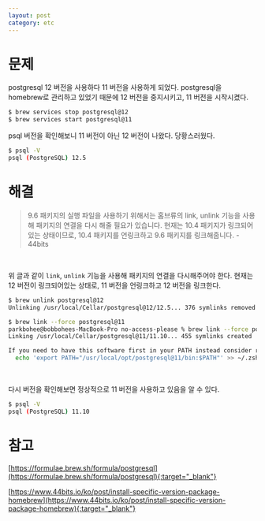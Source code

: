 ```yaml
---
layout: post
category: etc 
---
```


# 문제

postgresql 12 버전을 사용하다 11 버전을 사용하게 되었다. 
postgresql을 homebrew로 관리하고 있었기 때문에 12 버전을 중지시키고, 11 버전을 시작시켰다.

```bash
$ brew services stop postgresql@12
$ brew services start postgresql@11
```

psql 버전을 확인해보니 11 버전이 아닌 12 버전이 나왔다. 당황스러웠다.

```bash
$ psql -V 
psql (PostgreSQL) 12.5
```

# 해결 

> 9.6 패키지의 실행 파일을 사용하기 위해서는 홈브류의 link, unlink 기능을 사용해 패키지의 연결을 다시 해줄 필요가 있습니다. 현재는 10.4 패키지가 링크되어있는 상태이므로, 10.4 패키지를 언링크하고 9.6 패키지를 링크해줍니다. - 44bits

<br>

위 글과 같이 `link`, `unlink` 기능을 사용해 패키지의 연결을 다시해주어야 한다. 현재는 12 버전이 링크되어있는 상태로, 11 버전을 언링크하고 12 버전을 링크한다.

```bash
$ brew unlink postgresql@12
Unlinking /usr/local/Cellar/postgresql@12/12.5... 376 symlinks removed

$ brew link --force postgresql@11
parkbohee@bobbohees-MacBook-Pro no-access-please % brew link --force postgresql@11
Linking /usr/local/Cellar/postgresql@11/11.10... 455 symlinks created

If you need to have this software first in your PATH instead consider running:
  echo 'export PATH="/usr/local/opt/postgresql@11/bin:$PATH"' >> ~/.zshrc
```

<br>

다시 버전을 확인해보면 정상적으로 11 버전을 사용하고 있음을 알 수 있다.

```bash
$ psql -V 
psql (PostgreSQL) 11.10
```

# 참고

[https://formulae.brew.sh/formula/postgresql](https://formulae.brew.sh/formula/postgresql){:target="_blank"}

[https://www.44bits.io/ko/post/install-specific-version-package-homebrew](https://www.44bits.io/ko/post/install-specific-version-package-homebrew){:target="_blank"}